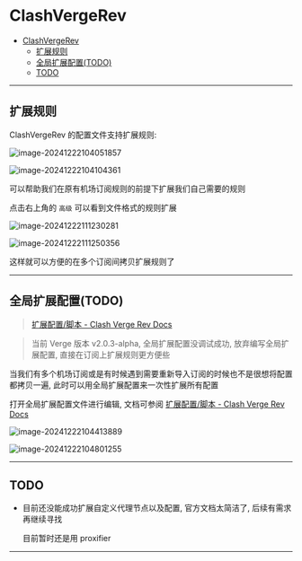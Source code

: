 # ClashVergeRev


- [ClashVergeRev](#clashvergerev)
  - [扩展规则](#扩展规则)
  - [全局扩展配置(TODO)](#全局扩展配置todo)
  - [TODO](#todo)

---

## 扩展规则

ClashVergeRev 的配置文件支持扩展规则:

![image-20241222104051857](http://cdn.ayusummer233.top/DailyNotes/202412221040885.png)

![image-20241222104104361](http://cdn.ayusummer233.top/DailyNotes/202412221041424.png)

可以帮助我们在原有机场订阅规则的前提下扩展我们自己需要的规则

点击右上角的 `高级` 可以看到文件格式的规则扩展

![image-20241222111230281](http://cdn.ayusummer233.top/DailyNotes/202412221112313.png)

![image-20241222111250356](http://cdn.ayusummer233.top/DailyNotes/202412221112387.png)

这样就可以方便的在多个订阅间拷贝扩展规则了

---

## 全局扩展配置(TODO)

> [扩展配置/脚本 - Clash Verge Rev Docs](https://www.clashverge.dev/guide/extend.html)

> 当前 Verge 版本 v2.0.3-alpha, 全局扩展配置没调试成功, 放弃编写全局扩展配置, 直接在订阅上扩展规则更方便些

当我们有多个机场订阅或是有时候遇到需要重新导入订阅的时候也不是很想将配置都拷贝一遍, 此时可以用全局扩展配置来一次性扩展所有配置

打开全局扩展配置文件进行编辑, 文档可参阅 [扩展配置/脚本 - Clash Verge Rev Docs](https://www.clashverge.dev/guide/extend.html)

![image-20241222104413889](http://cdn.ayusummer233.top/DailyNotes/202412221044925.png)

![image-20241222104801255](http://cdn.ayusummer233.top/DailyNotes/202412221048285.png)

----

## TODO

- 目前还没能成功扩展自定义代理节点以及配置, 官方文档太简洁了, 后续有需求再继续寻找

  目前暂时还是用 proxifier

---



